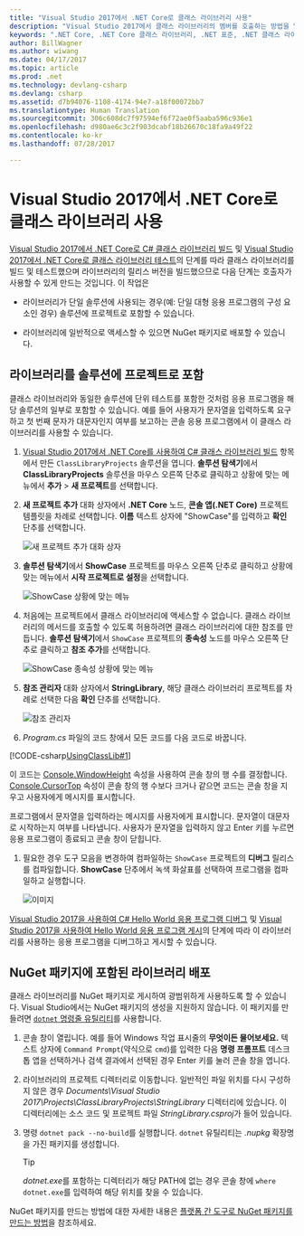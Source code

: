 ```yaml
---
title: "Visual Studio 2017에서 .NET Core로 클래스 라이브러리 사용"
description: "Visual Studio 2017에서 클래스 라이브러리의 멤버를 호출하는 방법을 알아봅니다."
keywords: ".NET Core, .NET Core 클래스 라이브러리, .NET 표준, .NET 클래스 라이브러리 배포"
author: BillWagner
ms.author: wiwang
ms.date: 04/17/2017
ms.topic: article
ms.prod: .net
ms.technology: devlang-csharp
ms.devlang: csharp
ms.assetid: d7b94076-1108-4174-94e7-a18f00072bb7
ms.translationtype: Human Translation
ms.sourcegitcommit: 306c608dc7f97594ef6f72ae0f5aaba596c936e1
ms.openlocfilehash: d980ae6c3c2f903dcabf18b26670c18fa9a49f22
ms.contentlocale: ko-kr
ms.lasthandoff: 07/28/2017

---
```


# <a name="consuming-a-class-library-with-net-core-in-visual-studio-2017"></a>Visual Studio 2017에서 .NET Core로 클래스 라이브러리 사용

[Visual Studio 2017에서 .NET Core로 C# 클래스 라이브러리 빌드](./library-with-visual-studio.md) 및 [Visual Studio 2017에서 .NET Core로 클래스 라이브러리 테스트](testing-library-with-visual-studio.md)의 단계를 따라 클래스 라이브러리를 빌드 및 테스트했으며 라이브러리의 릴리스 버전을 빌드했으므로 다음 단계는 호출자가 사용할 수 있게 만드는 것입니다. 이 작업은

* 라이브러리가 단일 솔루션에 사용되는 경우(예: 단일 대형 응용 프로그램의 구성 요소인 경우) 솔루션에 프로젝트로 포함할 수 있습니다.

* 라이브러리에 일반적으로 액세스할 수 있으면 NuGet 패키지로 배포할 수 있습니다.

## <a name="including-a-library-as-a-project-in-a-solution"></a>라이브러리를 솔루션에 프로젝트로 포함

클래스 라이브러리와 동일한 솔루션에 단위 테스트를 포함한 것처럼 응용 프로그램을 해당 솔루션의 일부로 포함할 수 있습니다. 예를 들어 사용자가 문자열을 입력하도록 요구하고 첫 번째 문자가 대문자인지 여부를 보고하는 콘솔 응용 프로그램에서 이 클래스 라이브러리를 사용할 수 있습니다.

1. [Visual Studio 2017에서 .NET Core를 사용하여 C# 클래스 라이브러리 빌드](./library-with-visual-studio.md) 항목에서 만든 `ClassLibraryProjects` 솔루션을 엽니다. **솔루션 탐색기**에서 **ClassLibraryProjects** 솔루션을 마우스 오른쪽 단추로 클릭하고 상황에 맞는 메뉴에서 **추가** > **새 프로젝트**를 선택합니다.

1. **새 프로젝트 추가** 대화 상자에서 **.NET Core** 노드, **콘솔 앱(.NET Core)** 프로젝트 템플릿을 차례로 선택합니다. **이름** 텍스트 상자에 "ShowCase"를 입력하고 **확인** 단추를 선택합니다.

   ![새 프로젝트 추가 대화 상자](./media/consuming-library-with-visual-studio/addnewproject.png)

1. **솔루션 탐색기**에서 **ShowCase** 프로젝트를 마우스 오른쪽 단추로 클릭하고 상황에 맞는 메뉴에서 **시작 프로젝트로 설정**을 선택합니다.

   ![ShowCase 상황에 맞는 메뉴](./media/consuming-library-with-visual-studio/setstartupproject.png)

1. 처음에는 프로젝트에서 클래스 라이브러리에 액세스할 수 없습니다. 클래스 라이브러리의 메서드를 호출할 수 있도록 허용하려면 클래스 라이브러리에 대한 참조를 만듭니다. **솔루션 탐색기**에서 `ShowCase` 프로젝트의 **종속성** 노드를 마우스 오른쪽 단추로 클릭하고 **참조 추가**를 선택합니다.

   ![ShowCase 종속성 상황에 맞는 메뉴](./media/consuming-library-with-visual-studio/addreference.png)

1. **참조 관리자** 대화 상자에서 **StringLibrary**, 해당 클래스 라이브러리 프로젝트를 차례로 선택한 다음 **확인** 단추를 선택합니다.

   ![참조 관리자](./media/consuming-library-with-visual-studio/referencemanager.png)

1. *Program.cs* 파일의 코드 창에서 모든 코드를 다음 코드로 바꿉니다.

 [!CODE-csharp[UsingClassLib#1](../../../samples/snippets/csharp/getting_started/with_visual_studio_2017/showcase.cs#1)]

   이 코드는 [Console.WindowHeight](xref:System.Console.WindowHeight) 속성을 사용하여 콘솔 창의 행 수를 결정합니다. [Console.CursorTop](xref:System.Console.CursorTop) 속성이 콘솔 창의 행 수보다 크거나 같으면 코드는 콘솔 창을 지우고 사용자에게 메시지를 표시합니다.

   프로그램에서 문자열을 입력하라는 메시지를 사용자에게 표시합니다. 문자열이 대문자로 시작하는지 여부를 나타냅니다. 사용자가 문자열을 입력하지 않고 Enter 키를 누르면 응용 프로그램이 종료되고 콘솔 창이 닫힙니다.

1. 필요한 경우 도구 모음을 변경하여 컴파일하는 `ShowCase` 프로젝트의 **디버그** 릴리스를 컴파일합니다. **ShowCase** 단추에서 녹색 화살표를 선택하여 프로그램을 컴파일하고 실행합니다.

   ![이미지](./media/consuming-library-with-visual-studio/toolbar.png)

[Visual Studio 2017을 사용하여 C# Hello World 응용 프로그램 디버그](debugging-with-visual-studio.md) 및 [Visual Studio 2017을 사용하여 Hello World 응용 프로그램 게시](publishing-with-visual-studio.md)의 단계에 따라 이 라이브러리를 사용하는 응용 프로그램을 디버그하고 게시할 수 있습니다.

## <a name="distributing-the-library-in-a-nuget-package"></a>NuGet 패키지에 포함된 라이브러리 배포

클래스 라이브러리를 NuGet 패키지로 게시하여 광범위하게 사용하도록 할 수 있습니다. Visual Studio에서는 NuGet 패키지의 생성을 지원하지 않습니다. 이 패키지를 만들려면 [`dotnet` 명령줄 유틸리티](../../core/tools/dotnet.md)를 사용합니다.

1. 콘솔 창이 열립니다. 예를 들어 Windows 작업 표시줄의 **무엇이든 물어보세요.** 텍스트 상자에 `Command Prompt`(약식으로 `cmd`)를 입력한 다음 **명령 프롬프트** 데스크톱 앱을 선택하거나 검색 결과에서 선택된 경우 Enter 키를 눌러 콘솔 창을 엽니다.

1. 라이브러리의 프로젝트 디렉터리로 이동합니다. 일반적인 파일 위치를 다시 구성하지 않은 경우 *Documents\Visual Studio 2017\Projects\ClassLibraryProjects\StringLibrary* 디렉터리에 있습니다. 이 디렉터리에는 소스 코드 및 프로젝트 파일 *StringLibrary.csproj*가 들어 있습니다.

1. 명령 `dotnet pack --no-build`를 실행합니다. `dotnet` 유틸리티는 *.nupkg* 확장명을 가진 패키지를 생성합니다.

   > [!TIP]
   > *dotnet.exe*를 포함하는 디렉터리가 해당 PATH에 없는 경우 콘솔 창에 `where dotnet.exe`를 입력하여 해당 위치를 찾을 수 있습니다.

NuGet 패키지를 만드는 방법에 대한 자세한 내용은 [플랫폼 간 도구로 NuGet 패키지를 만드는 방법](../../core/deploying/creating-nuget-packages.md)을 참조하세요.

